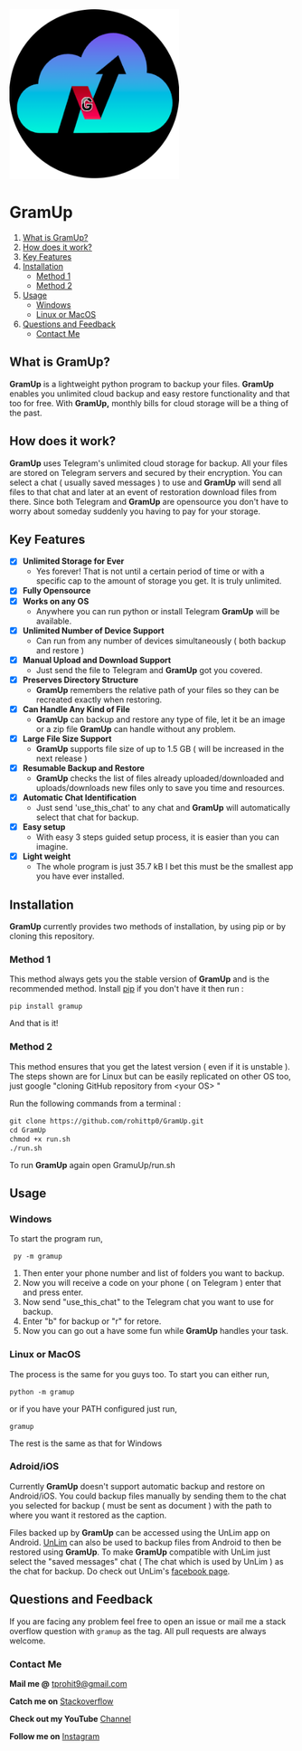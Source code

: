<img src="https://github.com/rohittp0/GramUp/blob/main/GramUp%20Icon.png" width=300>

# GramUp

  1. [What is GramUp?](#what-is-gramup)
  2. [How does it work?](#how-does-it-work)
  3. [Key Features](#key-features)
  4. [Installation](#installation)
		* [Method 1](#method-1)
	    * [Method 2](#method-2)
  5. [Usage](#usage)
	    * [Windows](#windows)
	    * [Linux or MacOS](#linux-or-macos)
  6. [Questions and Feedback](#questions-and-feedback)
	    * [Contact Me](#contact-me)

## What is GramUp?

**GramUp** is a lightweight python program to backup your files. **GramUp** enables you unlimited cloud backup and easy restore functionality and that too for free. With **GramUp,** monthly bills for cloud storage will be a thing of the past. 

##  How does it work?

**GramUp** uses Telegram's unlimited cloud storage for backup. All your files are stored on Telegram servers and secured by their encryption. You can select a chat ( usually saved messages ) to use and **GramUp** will send all files to that chat and later at an event of restoration download files from there. Since both Telegram and **GramUp** are opensource you don't have to worry about someday suddenly you having to pay for your storage.

##  Key Features

 - [x]  **Unlimited Storage for Ever**
	 - Yes forever! That is not until a certain period of time or with a specific cap to the amount of storage you get. It is truly unlimited.
 - [x] **Fully Opensource**
 - [x]  **Works on any OS**
     - Anywhere you can run python or install Telegram **GramUp** will be available.
 - [x] **Unlimited Number of Device Support**
	 - Can run from any number of devices simultaneously ( both backup and restore )
 - [x] **Manual Upload and Download Support**
	 - Just send the file to Telegram and **GramUp** got you covered.
 - [x] **Preserves Directory Structure**
	 - **GramUp** remembers the relative path of your files so they can be recreated exactly when restoring.
 - [x] **Can Handle Any Kind of File**
	 - **GramUp** can backup and restore any type of file, let it be an image or a zip file **GramUp** can handle without any problem. 
 - [x] **Large File Size Support**
	 - **GramUp** supports file size of up to 1.5 GB ( will be increased in the next release )
 - [x] **Resumable Backup and Restore**
	 - **GramUp** checks the list of files already uploaded/downloaded and uploads/downloads new files only to save you time and resources.
 - [x] **Automatic Chat Identification**
	 - Just send 'use_this_chat' to any chat and **GramUp** will automatically select that chat for backup.
 - [x] **Easy setup**
	 - With easy 3 steps guided setup process, it is easier than you can imagine.
 - [x] **Light weight**
	 -  The whole program is just 35.7 kB I bet this must be the smallest app you have ever installed.

## Installation

**GramUp** currently provides two methods of installation, by using pip or by cloning this repository.

### Method 1

This method always gets you the stable version of **GramUp** and is the recommended method. Install [pip](https://pypi.org/project/pip/) if you don't have it then run :

    pip install gramup
And that is it!

### Method 2 

This method ensures that you get the latest version ( even if it is unstable ).
The steps shown are for Linux but can be easily replicated on other OS too, just google "cloning GitHub repository from \<your OS\> "

Run the following commands from a terminal :

    git clone https://github.com/rohittp0/GramUp.git
    cd GramUp
    chmod +x run.sh    
	./run.sh

To run **GramUp** again open GramuUp/run.sh


## Usage

### Windows

To start the program run,

     py -m gramup

 1. Then enter your phone number and list of folders you want to backup.
 2. Now you will receive a code on your phone ( on Telegram ) enter that and press enter. 
 3. Now send "use_this_chat" to the Telegram chat you want to use for backup.
 4. Enter "b" for backup or "r" for retore.
 5. Now you can go out a have some fun while **GramUp** handles your task.
 
### Linux or MacOS
 
 The process is the same for you guys too. To start you can either run,
 

    python -m gramup
 or if you have your PATH configured just run, 
 

    gramup

   The rest is the same as that for Windows

### Adroid/iOS

 Currently **GramUp** doesn't support automatic backup and restore on Android/iOS. You could backup files manually by sending them to the chat you selected for backup ( must be sent as document ) with the path to where you want it restored as the caption.

Files backed up by **GramUp** can be accessed using the UnLim app on Android. [UnLim](https://play.google.com/store/apps/details?id=com.kratosle.unlim&hl=en_IN&gl=US) can also be used to backup files from Android to then be restored using **GramUp**. To make **GramUp** compatible with UnLim just select the "saved messages" chat ( The chat which is used by UnLim ) as the chat for backup. Do check out UnLim's [facebook page](https://www.facebook.com/unlimcloudteam/).
  

## Questions and Feedback

If you are facing any problem feel free to open an issue or mail me a stack overflow question with  `gramup`  as the tag. All pull requests are always welcome.

### Contact Me

**Mail me @**  [tprohit9@gmail.com](mailto:tprohit9@gmail.com)

**Catch me on**  [Stackoverflow](https://stackoverflow.com/users/10182024/rohi)

**Check out my YouTube**  [Channel](https://www.youtube.com/channel/UCVRdZwluF8jYXSIaHBqK73w)

**Follow me on**  [Instagram](https://www.instagram.com/rohit_pnr/)
